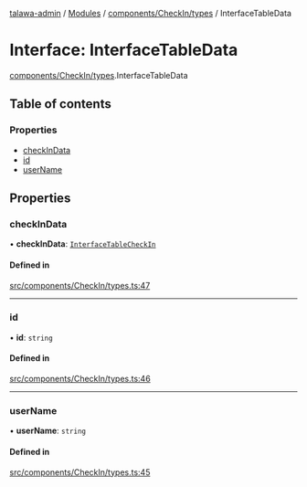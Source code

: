 [talawa-admin](../README.md) / [Modules](../modules.md) / [components/CheckIn/types](../modules/components_CheckIn_types.md) / InterfaceTableData

# Interface: InterfaceTableData

[components/CheckIn/types](../modules/components_CheckIn_types.md).InterfaceTableData

## Table of contents

### Properties

- [checkInData](components_CheckIn_types.InterfaceTableData.md#checkindata)
- [id](components_CheckIn_types.InterfaceTableData.md#id)
- [userName](components_CheckIn_types.InterfaceTableData.md#username)

## Properties

### checkInData

• **checkInData**: [`InterfaceTableCheckIn`](components_CheckIn_types.InterfaceTableCheckIn.md)

#### Defined in

[src/components/CheckIn/types.ts:47](https://github.com/PalisadoesFoundation/talawa-admin/blob/7d26438/src/components/CheckIn/types.ts#L47)

___

### id

• **id**: `string`

#### Defined in

[src/components/CheckIn/types.ts:46](https://github.com/PalisadoesFoundation/talawa-admin/blob/7d26438/src/components/CheckIn/types.ts#L46)

___

### userName

• **userName**: `string`

#### Defined in

[src/components/CheckIn/types.ts:45](https://github.com/PalisadoesFoundation/talawa-admin/blob/7d26438/src/components/CheckIn/types.ts#L45)
